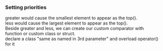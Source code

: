 
### Setting priorities 

greater would cause the smallest element to appear as the top().  <br>
less would cause the largest element to appear as the top().  <br>
Beside greater and less, we can create our custom comparator with function or custom class or struct. <br>
	declare a class "same as named in 3rd parameter" and overload operator() for it
		
	
